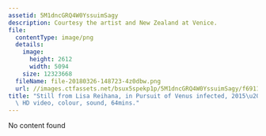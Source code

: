 ```yaml
---
assetid: 5M1dncGRQ4W0YssuimSagy
description: Courtesy the artist and New Zealand at Venice.
file:
  contentType: image/png
  details:
    image:
      height: 2612
      width: 5094
    size: 12323668
  fileName: file-20180326-148723-4z0dbw.png
  url: //images.ctfassets.net/bsux5spekp1p/5M1dncGRQ4W0YssuimSagy/f6911ba0c96a8352cf38d2b0d78cac62/file-20180326-148723-4z0dbw.png
title: "Still from Lisa Reihana, in Pursuit of Venus infected, 2015\u201317, ultra\
  \ HD video, colour, sound, 64mins."
---
```

No content found
